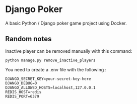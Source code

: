 # Django Poker

A basic Python / Django poker game project using Docker.

## Random notes

Inactive player can be removed manually with this command:

```
python manage.py remove_inactive_players
```

You need to create a .env file with the following :

```
DJANGO_SECRET_KEY=your-secret-key-here
DJANGO_DEBUG=0
DJANGO_ALLOWED_HOSTS=localhost,127.0.0.1
REDIS_HOST=redis
REDIS_PORT=6379
```
